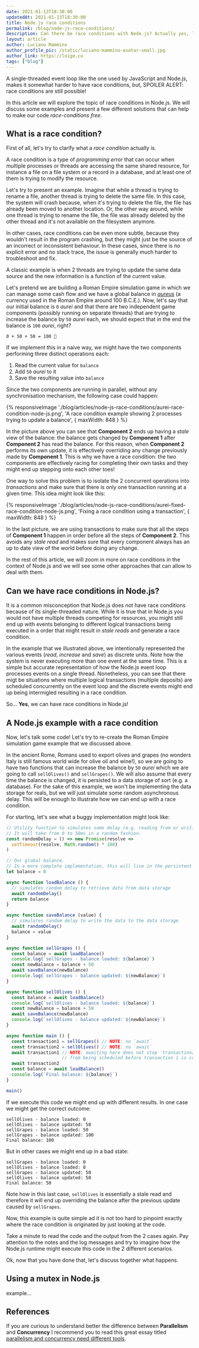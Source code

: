 ```yaml
---
date: 2021-01-13T18:30:00
updatedAt: 2021-01-13T18:30:00
title: Node.js race conditions
permalink: /blog/node-js-race-conditions/
description: Can there be race conditions with Node.js? Actually yes, let's see some examples and some solutions.
layout: article
author: Luciano Mammino
author_profile_pic: /static/luciano-mammino-avatar-small.jpg
author_link: https://loige.co
tags: ["blog"]
---
```


A single-threaded event loop like the one used by JavaScript and Node.js, makes it somewhat harder to have race conditions, but, SPOILER ALERT: race conditions are still possible!

In this article we will explore the topic of race conditions in Node.js. We will discuss some examples and present a few different solutions that can help to make our code _race-conditions free_.


## What is a race condition?

First of all, let's try to clarify what a _race condition_ actually is.

A race condition is a type of _programming error_ that can occur when multiple processes or threads are accessing the same shared resource, for instance a file on a file system or a record in a database, and at least one of them is trying to modify the resource.

Let's try to present an example. Imagine that while a thread is trying to rename a file, another thread is trying to delete the same file. In this case, the system will crash because, when it's trying to delete the file, the file has already been moved to another location. Or, the other way around, while one thread is trying to rename the file, the file was already deleted by the other thread and it's not available on the filesystem anymore.

In other cases, race conditions can be even more subtle, because they wouldn't result in the program crashing, but they might just be the source of an incorrect or inconsistent behaviour. In these cases, since there is no explicit error and no stack trace, the issue is generally much harder to troubleshoot and fix.

A classic example is when 2 threads are trying to update the same data source and the new information is a function of the current value.

Let's pretend we are building a Roman Empire simulation game in which we can manage some cash flow and we have a global balance in [_aureus_](https://en.wiktionary.org/wiki/aureus) (a currency used in the Roman Empire around 100 B.C.E.). Now, let's say that our initial balance is `0` _aurei_ and that there are two independent game components (possibly running on separate threads) that are trying to increase the balance by `50` _aurei_ each, we should expect that in the end the balance is `100` _aurei_, right?

```text
0 + 50 + 50 = 100 🤑
```

If we implement this in a naive way, we might have the two components performing three distinct operations each:

  1. Read the current value for `balance`
  2. Add `50` _aurei_ to it
  3. Save the resulting value into `balance`

Since the two components are running in parallel, without any synchronisation mechanism, the following case could happen:

{% responsiveImage './blog/articles/node-js-race-conditions/aurei-race-condition-node-js.png', 'A race condition example showing 2 processes trying to update a balance', { maxWidth: 848 }  %}

In the picture above you can see that **Component 2** ends up having a _stale_ view of the balance: the balance gets changed by **Component 1** after **Component 2** has read the balance. For this reason, when **Component 2** performs its own update, it is effectively overriding any change previously made by **Component 1**. This is why we have a race condition: the two components are effectively racing for completing their own tasks and they might end up stepping onto each other toes!

One way to solve this problem is to isolate the 2 concurrent operations into _transactions_ and make sure that there is only one transaction running at a given time. This idea might look like this:

{% responsiveImage './blog/articles/node-js-race-conditions/aurei-fixed-race-condition-node-js.png', 'Fixing a race condition using a transaction', { maxWidth: 848 }  %}

In the last picture, we are using transactions to make sure that all the steps of **Component 1** happen in order before all the steps of **Component 2**. This avoids any _stale read_ and makes sure that every component always has an up to date view of the world before doing any change.

In the rest of this article, we will zoom in more on race conditions in the context of Node.js and we will see some other approaches that can allow to deal with them.


## Can we have race conditions in Node.js?

It is a common misconception that Node.js does not have race conditions because of its single-threaded nature. While it is true that in Node.js you would not have multiple threads competing for resources, you might still end up with events belonging to different logical transactions being executed in a order that might result in _stale reads_ and generate a race condition.

In the example that we illustrated above, we intentionally represented the various events (_read_, _increase_ and _save_) as discrete units. Note how the system is never executing more than one event at the same time. This is a simple but accurate representation of how the Node.js event loop processes events on a single thread. Nonetheless, you can see that there migt be situations where multiple logical transactions (multiple deposits) are scheduled concurrently on the event loop and the discrete events might end up being intermigled resulting in a race condition.

So... **Yes**, we can have race conditions in Node.js!


## A Node.js example with a race condition

Now, let's talk some code! Let's try to re-create the Roman Empire simulation game example that we discussed above.

In the ancient Rome, Romans used to export olives and grapes (no wonders Italy is still famous world wide for olive oil and wine!), so we are going to have two functions that can increase the balance by `50` _aurei_ which we are going to call `sellOlives()` and `sellGrapes()`. We will also assume that every time the balance is changed, it is persisted to a data storage of sort (e.g. a database). For the sake of this example, we won't be implementing the data storage for reals, but we will just simulate some random asynchronous delay. This will be enough to illustrate how we can end up with a race condition.

For starting, let's see what a buggy implementation might look like:


```javascript
// Utility function to simulates some delay (e.g. reading from or writing to a database).
// It will take from 0 to 50ms in a random fashion.
const randomDelay = () => new Promise(resolve =>
  setTimeout(resolve, Math.random() * 100)
)

// Our global balance.
// In a more complete implementation, this will live in the persistent data storage.
let balance = 0

async function loadBalance () {
  // simulates random delay to retrieve data from data storage
  await randomDelay()
  return balance
}

async function saveBalance (value) {
  // simulates random delay to write the data to the data storage
  await randomDelay()
  balance = value
}

async function sellGrapes () {
  const balance = await loadBalance()
  console.log(`sellGrapes - balance loaded: ${balance}`)
  const newBalance = balance + 50
  await saveBalance(newBalance)
  console.log(`sellGrapes - balance updated: ${newBalance}`)
}

async function sellOlives () {
  const balance = await loadBalance()
  console.log(`sellOlives - balance loaded: ${balance}`)
  const newBalance = balance + 50
  await saveBalance(newBalance)
  console.log(`sellOlives - balance updated: ${newBalance}`)
}

async function main () {
  const transaction1 = sellGrapes() // NOTE: no `await`
  const transaction2 = sellOlives() // NOTE: no `await`
  await transaction1 // NOTE: awaiting here does not stop `transaction2` 
                     // from being scheduled before transaction 1 is completed
  await transaction2
  const balance = await loadBalance()
  console.log(`Final balance: ${balance}`)
}

main()
```

If we execute this code we might end up with different results. In one case we might get the correct outcome:

```text
sellOlives - balance loaded: 0
sellOlives - balance updated: 50
sellGrapes - balance loaded: 50
sellGrapes - balance updated: 100
Final balance: 100
```

But in other cases we might end up in a bad state:

```text
sellGrapes - balance loaded: 0
sellOlives - balance loaded: 0
sellGrapes - balance updated: 50
sellOlives - balance updated: 50
Final balance: 50
```

Note how in this last case, `sellOlives` is essentially a stale read and therefore it will end up overriding the balance after the previous update caused by `sellGrapes`.

Now, this example is quite simple ad it is not too hard to pinpoint exactly where the race condition is originated by just looking at the code.

Take a minute to read the code and the output from the 2 cases again. Pay attention to the notes and the log messages and try to imagine how the Node.js runtime might execute this code in the 2 different scenarios.

Ok, now that you have done that, let's discuss together what happens.


## Using a mutex in Node.js

example...




## References

If you are curious to understand better the difference between **Parallelism** and **Concurrency** I recommend you to read this great essay titled [parallelism and concurrency need different tools](http://yosefk.com/blog/parallelism-and-concurrency-need-different-tools.html).